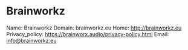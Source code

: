 
# Brainworkz

Name: Brainworkz
Domain: brainworkz.eu
Home: http://brainworkz.eu
Privacy_policy: https://brainworx.audio/privacy-policy.html
Email: info@brainworkz.eu
